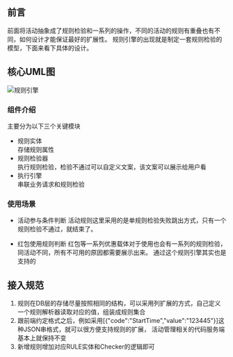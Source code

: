 ## 前言
前面将活动抽象成了规则检验和一系列的操作，不同的活动的规则有重叠也有不同，如何设计才能保证最好的扩展性。
规则引擎的出现就是制定一套规则检验的模型，下面来看下具体的设计。

## 核心UML图
![规则引擎](image/规则引擎UML.png)

### 组件介绍
主要分为以下三个关键模块
- 规则实体
<br>存储规则属性
- 规则检验器
<br>执行规则检验，检验不通过可以自定义文案，该文案可以展示给用户看
- 执行引擎
<br>串联业务请求和规则检验

### 使用场景
- 活动参与条件判断
活动规则这里采用的是单规则检验失败跳出方式，只有一个规则检验不通过，就结束了。

- 红包使用规则判断
红包等一系列优惠载体对于使用也会有一系列的规则检验，同活动不同，所有不可用的原因都需要展示出来。
通过这个规则引擎其实也是支持的

## 接入规范
1. 规则在DB层的存储尽量按照相同的结构，可以采用列扩展的方式，自己定义一个规则解析器读取对应的值，组装成规则集合
2. 跟前端约定格式之后，例如采用[{"code":"StartTime","value":"123445"}]这种JSON串格式，就可以很方便支持规则的扩展，
活动管理相关的代码服务端基本上就保持不变
3. 新增规则增加对应RULE实体和Checker的逻辑即可
